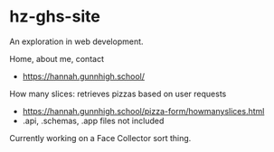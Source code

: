 # hz-ghs-site
An exploration in web development. <br>

Home, about me, contact <br>
- https://hannah.gunnhigh.school/ <br>

How many slices: retrieves pizzas based on user requests <br>
- https://hannah.gunnhigh.school/pizza-form/howmanyslices.html <br>
- .api, .schemas, .app files not included <br>

Currently working on a Face Collector sort thing.

